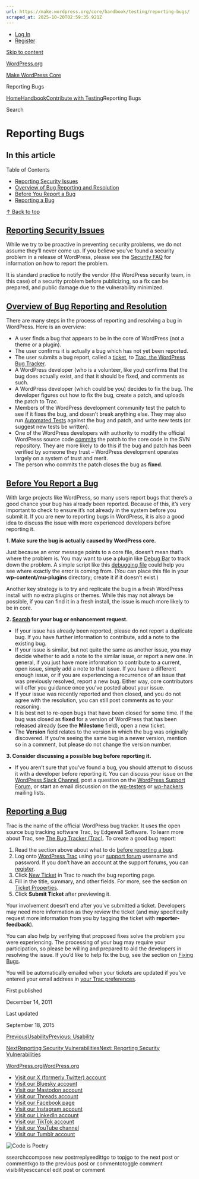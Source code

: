 ```yaml
---
url: https://make.wordpress.org/core/handbook/testing/reporting-bugs/
scraped_at: 2025-10-20T02:59:35.921Z
---
```


- [Log In](https://login.wordpress.org/?redirect_to=https%3A%2F%2Fmake.wordpress.org%2Fcore%2Fhandbook%2Ftesting%2Freporting-bugs%2F&locale=en_US)
- [Register](https://login.wordpress.org/register?locale=en_US)

[Skip to content](https://make.wordpress.org/core/handbook/testing/reporting-bugs/#wp--skip-link--target)

[WordPress.org](https://wordpress.org/)

[Make WordPress Core](https://make.wordpress.org/core)

Reporting Bugs

[Home](https://make.wordpress.org/core)[Handbook](https://make.wordpress.org/core/handbook/)[Contribute with Testing](https://make.wordpress.org/core/handbook/testing/)Reporting Bugs

Search

# Reporting Bugs

## In this article

Table of Contents

- [Reporting Security Issues](https://make.wordpress.org/core/handbook/testing/reporting-bugs/#reporting-security-issues)
- [Overview of Bug Reporting and Resolution](https://make.wordpress.org/core/handbook/testing/reporting-bugs/#overview-of-bug-reporting-and-resolution)
- [Before You Report a Bug](https://make.wordpress.org/core/handbook/testing/reporting-bugs/#before-you-report-a-bug)
- [Reporting a Bug](https://make.wordpress.org/core/handbook/testing/reporting-bugs/#reporting-a-bug)

[↑ Back to top](https://make.wordpress.org/core/handbook/testing/reporting-bugs/#wp--skip-link--target)

## [Reporting Security Issues](https://make.wordpress.org/core/handbook/testing/reporting-bugs/\#reporting-security-issues)

While we try to be proactive in preventing security problems, we do not assume they’ll never come up. If you believe you’ve found a security problem in a release of WordPress, please see the [Security FAQ](https://make.wordpress.org/core/handbook/reporting-security-vulnerabilities/) for information on how to report the problem.

It is standard practice to notify the vendor (the WordPress security team, in this case) of a security problem before publicizing, so a fix can be prepared, and public damage due to the vulnerability minimized.

## [Overview of Bug Reporting and Resolution](https://make.wordpress.org/core/handbook/testing/reporting-bugs/\#overview-of-bug-reporting-and-resolution)

There are many steps in the process of reporting and resolving a bug in WordPress. Here is an overview:

- A user finds a bug that appears to be in the core of WordPress (not a theme or a plugin).
- The user confirms it is actually a bug which has not yet been reported.
- The user submits a bug report, called a [ticket](https://make.wordpress.org/core/handbook/glossary/#ticket), to [Trac, the WordPress Bug Tracker](https://make.wordpress.org/core/handbook/trac/).
- A WordPress developer (who is a volunteer, like you) confirms that the bug does actually exist, and that it should be fixed, and comments as such.
- A WordPress developer (which could be you) decides to fix the bug. The developer figures out how to fix the bug, create a patch, and uploads the patch to Trac.
- Members of the WordPress development community test the patch to see if it fixes the bug, and doesn’t break anything else. They may also run [Automated Tests](https://make.wordpress.org/core/handbook/automated-testing/) against the bug and patch, and write new tests (or suggest new tests be written).
- One of the WordPress developers with authority to modify the official WordPress source code [commits](https://make.wordpress.org/core/handbook/glossary/#commit-verb) the patch to the core code in the SVN repository. They are more likely to do this if the bug and patch has been verified by someone they trust – WordPress development operates largely on a system of trust and merit.
- The person who commits the patch closes the bug as **fixed**.

## [Before You Report a Bug](https://make.wordpress.org/core/handbook/testing/reporting-bugs/\#before-you-report-a-bug)

With large projects like WordPress, so many users report bugs that there’s a good chance your bug has already been reported. Because of this, it’s very important to check to ensure it’s not already in the system before you submit it. If you are new to reporting bugs in WordPress, it is also a good idea to discuss the issue with more experienced developers before reporting it.

**1\. Make sure the bug is actually caused by WordPress core.**

Just because an error message points to a core file, doesn’t mean that’s where the problem is. You may want to use a plugin like [Debug Bar](https://wordpress.org/extend/plugins/debug-bar/) to track down the problem. A simple script like this [debugging file](http://gist.github.com/625769) could help you see where exactly the error is coming from. (You can place this file in your **wp-content/mu-plugins** directory; create it if it doesn’t exist.)

Another key strategy is to try and replicate the bug in a fresh WordPress install with no extra plugins or themes. While this may not always be possible, if you can find it in a fresh install, the issue is much more likely to be in core.

**2\. [Search](https://core.trac.wordpress.org/search) for your bug or enhancement request.**

- If your issue has already been reported, please do not report a duplicate bug. If you have further information to contribute, add a note to the existing bug.
- If your issue is similar, but not quite the same as another issue, you may decide whether to add a note to the similar issue, or report a new one. In general, if you just have more information to contribute to a current, open issue, simply add a note to that issue. If you have a different enough issue, or if you are experiencing a recurrence of an issue that was previously resolved, report a new bug. Either way, core contributors will offer you guidance once you’ve posted about your issue.
- If your issue was recently reported and then closed, and you do not agree with the resolution, you can still post comments as to your reasoning.
- It is best not to re-open bugs that have been closed for some time. If the bug was closed as **fixed** for a version of WordPress that has been released already (see the **Milestone** field), open a new ticket.
- The **Version** field relates to the version in which the bug was originally discovered. If you’re seeing the same bug in a newer version, mention so in a comment, but please do not change the version number.

**3\. Consider discussing a possible bug before reporting it.**

- If you aren’t sure that you’ve found a bug, you should attempt to discuss it with a developer before reporting it. You can discuss your issue on the [WordPress Slack Channel](https://make.wordpress.org/chat/), post a question on the [WordPress Support Forum](https://wordpress.org/support/), or start an email discussion on the [wp-testers](https://codex.wordpress.org/Mailing_Lists#Testers) or [wp-hackers](https://codex.wordpress.org/Mailing_Lists#Hackers) mailing lists.

## [Reporting a Bug](https://make.wordpress.org/core/handbook/testing/reporting-bugs/\#reporting-a-bug)

Trac is the name of the official WordPress bug tracker. It uses the open source bug tracking software Trac, by Edgewall Software. To learn more about Trac, see [The Bug Tracker (Trac)](https://make.wordpress.org/core/handbook/trac/). To create a good bug report:

1. Read the section above about what to do [before reporting a bug](https://make.wordpress.org/core/handbook/testing/reporting-bugs/#before-you-report-a-bug).
2. Log onto [WordPress Trac](https://core.trac.wordpress.org/) using your [support forum](https://wordpress.org/support/) username and password. If you don’t have an account at the support forums, you can [register](https://wordpress.org/support/register.php).
3. Click [New Ticket](https://core.trac.wordpress.org/newticket) in Trac to reach the bug reporting page.
4. Fill in the title, summary, and other fields. For more, see the section on [Ticket Properties](https://make.wordpress.org/core/handbook/trac/#ticket-properties).
5. Click **Submit Ticket** after previewing it.

Your involvement doesn’t end after you’ve submitted a ticket. Developers may need more information as they review the ticket (and may specifically request more information from you by tagging the ticket with **reporter-feedback**).

You can also help by verifying that proposed fixes solve the problem you were experiencing. The processing of your bug may require your participation, so please be willing and prepared to aid the developers in resolving the issue. If you’d like to help fix the bug, see the section on [Fixing Bugs](https://make.wordpress.org/core/handbook/fixing-bugs/).

You will be automatically emailed when your tickets are updated if you’ve entered your email address in [your Trac preferences](https://core.trac.wordpress.org/prefs).

First published

December 14, 2011

Last updated

September 18, 2015

[PreviousUsabilityPrevious: Usability](https://make.wordpress.org/core/handbook/testing/user-testing/usability/)

[NextReporting Security VulnerabilitiesNext: Reporting Security Vulnerabilities](https://make.wordpress.org/core/handbook/testing/reporting-security-vulnerabilities/)

[WordPress.org](https://wordpress.org/)[WordPress.org](https://wordpress.org/)

- [Visit our X (formerly Twitter) account](https://www.x.com/WordPress)
- [Visit our Bluesky account](https://bsky.app/profile/wordpress.org)
- [Visit our Mastodon account](https://mastodon.world/@WordPress)
- [Visit our Threads account](https://www.threads.net/@wordpress)
- [Visit our Facebook page](https://www.facebook.com/WordPress/)
- [Visit our Instagram account](https://www.instagram.com/wordpress/)
- [Visit our LinkedIn account](https://www.linkedin.com/company/wordpress)
- [Visit our TikTok account](https://www.tiktok.com/@wordpress)
- [Visit our YouTube channel](https://www.youtube.com/wordpress)
- [Visit our Tumblr account](https://wordpress.tumblr.com/)

![Code is Poetry](https://s.w.org/style/images/code-is-poetry-for-dark-bg.svg)

ssearchccompose new postrreplyeedittgo to topjgo to the next post or commentkgo to the previous post or commentotoggle comment visibilityesccancel edit post or comment